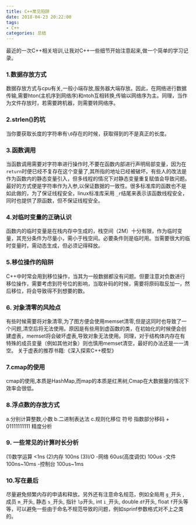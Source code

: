 ```yaml
---
title: C++常见陷阱
date: 2018-04-23 20:22:00
tags: 
- C++
categories: 总结
---
```


最近的一次C++相关培训,让我对C++一些细节开始注意起来,做一个简单的学习记录。
### 1.数据存放方式

数据存放方式与cpu有关,一般小端存放,服务器大端存放。因此，在网络进行数据传输,需要hton(主机序到网络序)和ntoh互相转换,传输以网络序为主。同理，当作为文件存放时，若需要跨机器，则需要转网络序。
<!--more-->

### 2.strlen()的坑

当你要获取长度的字符串有`\0`存在的时候，获取得到的不是真正的长度。

### 3.函数调用

当函数调用需要对字符串进行操作时,不要在函数内部进行声明局部变量，因为在`return`时便已经不复存在这个变量了,其所指的地址已经被破坏。有些人的改法是作为函数内的静态变量引入，但多线程的情况下对静态变量重复赋值会导致问题。最好的方式便是字符串作为入参,以保证数据的一致性。很多标准库的函数也不是如此做的，为了保证线程安全，linux标准库采用 `_r`结尾来表示该函数线程安全，同时也提供了原函数，但不保证线程安全。

### 4.对临时变量的正确认识

函数内的临时变量是在栈内存中生成的，栈空间（2M）十分有限，作为临时变量，其充分条件为尽量小，需小于栈空间。必要条件则是临时用。当需要很大的临时变量时，需动态生成，但必须记得释放。

### 5.移位操作的陷阱

C++中时常会用到移位操作，当其为一般数据都没有问题。但要注意对负数进行移位操作，需要考虑到符号位的影响，当取补码的时候，需要将原码取反加一，然后移位，将会导致得不到想要的数。

### 6. 对象清零的风险点

有些时候需要将对象清零,为了图方便会使用memset清零,但是这同时也导致了一个问题,清空后将无法使用。原因是有些用到虚函数的类，在初始化的时候便会创建虚表，memset将会破坏虚表,导致对象无法使用。同理，对于结构体内存在有特殊的成员变量（例如其他对象）则也慎用memset清空，最好的办法还是一一清空。
关于虚表的推荐书籍:《深入探索C++模型》

### 7.cmap的使用
cmap的使用,本质是HashMap,而map的本质是红黑树,Cmap在大数据量的情况下效率会很低。

### 8.浮点数的存放方式
a.分别计算整数,小数
b.二进制表达法
c.规则化移位
符号 指数部分移码 + 01111111111
精度分析

### 9. 一些常见的计算时长分析
(1)数学运算 <1ns
(2)内存  100ns
(3)I/O -网络  60us(高度调优) 100us
    -文件  100ns~10ms
    -控制台  100us~1ms 


### 10.写在最后
尽量避免频繁内存的申请和释放。另外还有注意命名规范，例如全局用 `g_`开头 , 成员 `m_`开头, 静态 `s_`开头, 指针 `lp`开头, int  `i_`开头, double `df`开头, float `f`开头等等，可以避免一些由于命名不规范导致的问题，例如sprinf参数格式对不上之类的。


